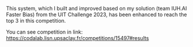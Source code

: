 This system, which I built and improved based on my solution (team IUH.AI Faster Bias) from the UIT Challenge 2023, has been enhanced to reach the top 3 in this competition.

You can see competition in link: https://codalab.lisn.upsaclay.fr/competitions/15497#results
